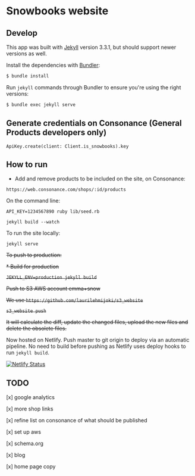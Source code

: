 # Snowbooks website

## Develop

This app was built with [Jekyll](http://jekyllrb.com/) version 3.3.1, but should support newer versions as well.

Install the dependencies with [Bundler](http://bundler.io/):

~~~bash
$ bundle install
~~~

Run `jekyll` commands through Bundler to ensure you're using the right versions:

~~~bash
$ bundle exec jekyll serve
~~~

## Generate credentials on Consonance (General Products developers only)

`ApiKey.create(client: Client.is_snowbooks).key`

## How to run

* Add and remove products to be included on the site, on Consonance:

`https://web.consonance.com/shops/:id/products`

On the command line:

`API_KEY=1234567890 ruby lib/seed.rb`

`jekyll build --watch`

To run the site locally:

`jekyll serve`


~~To push to production:~~

~~* Build for production~~

~~`JEKYLL_ENV=production jekyll build`~~

~~Push to S3 AWS account emma+snow~~

~~We use `https://github.com/laurilehmijoki/s3_website`~~

~~`s3_website push`~~

~~It will calculate the diff, update the changed files, upload the new files and delete the obsolete files.~~

Now hosted on Netlify. Push master to git origin to deploy via an automatic pipeline. No need to build before pushing as Netlify uses deploy hooks to run `jekyll build`. 

[![Netlify Status](https://api.netlify.com/api/v1/badges/f9528ec6-7dd5-467d-ac49-300a916e97cb/deploy-status)](https://app.netlify.com/sites/snowbooks/deploys)

## TODO

[x] google analytics

[x] more shop links

[x] refine list on consonance of what should be published

[x] set up aws

[x] schema.org

[x] blog

[x] home page copy
